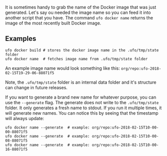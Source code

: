 It is sometimes handy to grab the name of the Docker image that was just generated.  Let's say ou needed the image name so you can feed it into another script that you have. The command `ufo docker name` returns the image of the most recently built Docker image.

## Examples

    ufo docker build # stores the docker image name in the .ufo/tmp/state folder
    ufo docker name  # fetches image name from .ufo/tmp/state folder

An example image name would look something like this: `org/repo:ufo-2018-02-15T19-29-06-88071f5`

Note, the `.ufo/tmp/state` folder is an internal data folder and it's structure can change in future releases.

If you want to generate a brand new name for whatever purpose, you can use the `--generate` flag.  The generate does not write to the `.ufo/tmp/state` folder.  It only generates a fresh name to stdout.  If you run it multiple times, it will generate new names.  You can notice this by seeing that the timestamp will always update:

    ufo docker name --generate  # example: org/repo:ufo-2018-02-15T10-00-00-88071f5
    ufo docker name --generate  # example: org/repo:ufo-2018-02-15T10-00-08-88071f5
    ufo docker name --generate  # example: org/repo:ufo-2018-02-15T10-00-16-88071f5
